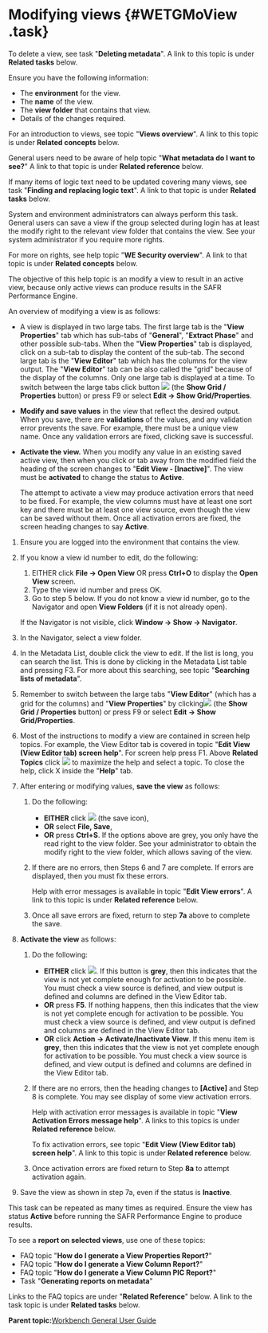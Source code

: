 # Modifying views {#WETGMoView .task}

To delete a view, see task "**Deleting metadata**". A link to this topic is under **Related tasks** below.

Ensure you have the following information:

-   The **environment** for the view.
-   The **name** of the view.
-   The **view folder** that contains that view.
-   Details of the changes required.

For an introduction to views, see topic "**Views overview**". A link to this topic is under **Related concepts** below.

General users need to be aware of help topic "**What metadata do I want to see?**" A link to that topic is under **Related reference** below.

If many items of logic text need to be updated covering many views, see task "**Finding and replacing logic text**". A link to that topic is under **Related tasks** below.

System and environment administrators can always perform this task. General users can save a view if the group selected during login has at least the modify right to the relevant view folder that contains the view. See your system administrator if you require more rights.

For more on rights, see help topic "**WE Security overview**". A link to that topic is under **Related concepts** below.

The objective of this help topic is an modify a view to result in an active view, because only active views can produce results in the SAFR Performance Engine.

An overview of modifying a view is as follows:

-   A view is displayed in two large tabs. The first large tab is the "**View Properties**" tab which has sub-tabs of "**General**", "**Extract Phase**" and other possible sub-tabs. When the "**View Properties**" tab is displayed, click on a sub-tab to display the content of the sub-tab. The second large tab is the "**View Editor**" tab which has the columns for the view output. The "**View Editor**" tab can be also called the "grid" because of the display of the columns. Only one large tab is displayed at a time. To switch between the large tabs click button ![](images/Icon_Show_Grid_Props_01.gif) \(the **Show Grid / Properties** button\) or press F9 or select **Edit -\> Show Grid/Properties**.
-   **Modify and save values** in the view that reflect the desired output. When you save, there are **validations** of the values, and any validation error prevents the save. For example, there must be a unique view name. Once any validation errors are fixed, clicking save is successful.
-   **Activate the view.** When you modify any value in an existing saved active view, then when you click or tab away from the modified field the heading of the screen changes to "**Edit View - \[Inactive\]**". The view must be **activated** to change the status to **Active**.

    The attempt to activate a view may produce activation errors that need to be fixed. For example, the view columns must have at least one sort key and there must be at least one view source, even though the view can be saved without them. Once all activation errors are fixed, the screen heading changes to say **Active**.


1.  Ensure you are logged into the environment that contains the view.

2.  If you know a view id number to edit, do the following:

    1.  EITHER click **File -\> Open View** OR press **Ctrl+O** to display the **Open View** screen.
    2.  Type the view id number and press OK.
    3.  Go to step 5 below.
    If you do not know a view id number, go to the Navigator and open **View Folders** \(if it is not already open\).

    If the Navigator is not visible, click **Window -\> Show -\> Navigator**.

3.  In the Navigator, select a view folder.

4.  In the Metadata List, double click the view to edit. If the list is long, you can search the list. This is done by clicking in the Metadata List table and pressing F3. For more about this searching, see topic "**Searching lists of metadata**".

5.  Remember to switch between the large tabs "**View Editor**" \(which has a grid for the columns\) and "**View Properties**" by clicking![](images/Icon_Show_Grid_Props_01.gif) \(the **Show Grid / Properties** button\) or press F9 or select **Edit -\> Show Grid/Properties**.

6.  Most of the instructions to modify a view are contained in screen help topics. For example, the View Editor tab is covered in topic "**Edit View \(View Editor tab\) screen help**". For screen help press F1. Above **Related Topics** click ![](images/Icon_Maximize_01.GIF) to maximize the help and select a topic. To close the help, click X inside the "**Help**" tab.

7.  After entering or modifying values, **save the view** as follows:

    1.  Do the following:

        -   **EITHER** click ![](images/Icon_Save_03.GIF) \(the save icon\),
        -   **OR** select **File, Save**,
        -   **OR** press **Ctrl+S**.
        If the options above are grey, you only have the read right to the view folder. See your administrator to obtain the modify right to the view folder, which allows saving of the view.

    2.  If there are no errors, then Steps 6 and 7 are complete. If errors are displayed, then you must fix these errors.

        Help with error messages is available in topic "**Edit View errors**". A link to this topic is under **Related reference** below.

    3.  Once all save errors are fixed, return to step **7a** above to complete the save.
8.  **Activate the view** as follows:

    1.  Do the following:
        -   **EITHER** click ![](images/Icon_VEditor_ActivInact_View_01.gif). If this button is **grey**, then this indicates that the view is not yet complete enough for activation to be possible. You must check a view source is defined, and view output is defined and columns are defined in the View Editor tab.
        -   **OR** press **F5**. If nothing happens, then this indicates that the view is not yet complete enough for activation to be possible. You must check a view source is defined, and view output is defined and columns are defined in the View Editor tab.
        -   **OR** click **Action -\> Activate/Inactivate View**. If this menu item is **grey**, then this indicates that the view is not yet complete enough for activation to be possible. You must check a view source is defined, and view output is defined and columns are defined in the View Editor tab.
    2.  If there are no errors, then the heading changes to **\[Active\]** and Step 8 is complete. You may see display of some view activation errors.

        Help with activation error messages is available in topic "**View Activation Errors message help**". A links to this topics is under **Related reference** below.

        To fix activation errors, see topic "**Edit View \(View Editor tab\) screen help**". A link to this topic is under **Related reference** below.

    3.  Once activation errors are fixed return to Step **8a** to attempt activation again.
9.  Save the view as shown in step 7a, even if the status is **Inactive**.


This task can be repeated as many times as required. Ensure the view has status **Active** before running the SAFR Performance Engine to produce results.

To see a **report on selected views**, use one of these topics:

-   FAQ topic "**How do I generate a View Properties Report?**"
-   FAQ topic "**How do I generate a View Column Report?**"
-   FAQ topic "**How do I generate a View Column PIC Report?**"
-   Task "**Generating reports on metadata**"

Links to the FAQ topics are under "**Related Reference**" below. A link to the task topic is under **Related tasks** below.

**Parent topic:**[Workbench General User Guide](../html/AAR580WEGenUser.md)

